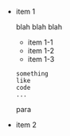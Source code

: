 * item 1

  blah blah blah

  * item 1-1
  * item 1-2
  * item 1-3

  ```lang
  something
  like
  code
  ...
  ```

  <div>para</div>

* item 2

